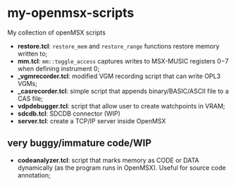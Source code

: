 # my-openmsx-scripts
My collection of openMSX scripts

* **restore.tcl**: `restore_mem` and `restore_range` functions restore memory written to;
* **mm.tcl**: `mm::toggle_access` captures writes to MSX-MUSIC registers $0-$7 when defining instrument 0;
* **_vgmrecorder.tcl**: modified VGM recording script that can write OPL3 VGMs;
* **_casrecorder.tcl**: simple script that appends binary/BASIC/ASCII file to a CAS file;
* **vdpdebugger.tcl**: script that allow user to create watchpoints in VRAM;
* **sdcdb.tcl**: SDCDB connector (WIP)
* **server.tcl**: create a TCP/IP server inside OpenMSX

## very buggy/immature code/WIP
* **codeanalyzer.tcl**: script that marks memory as CODE or DATA dynamically (as the program runs in OpenMSX). Useful for source code annotation;
